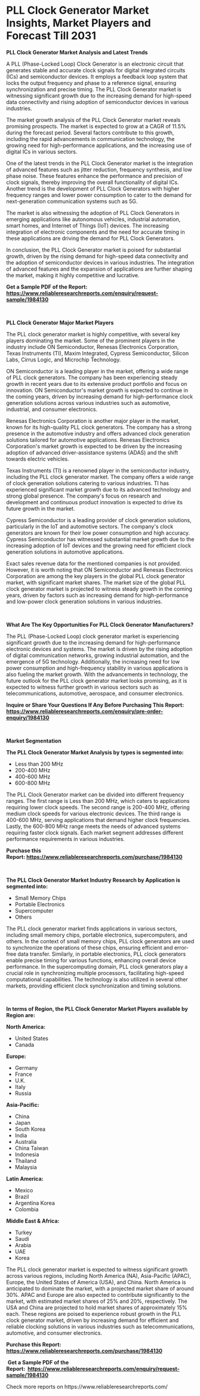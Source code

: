<p><h1>PLL Clock Generator Market Insights, Market Players and Forecast Till 2031</h1></p><p><strong>PLL Clock Generator Market Analysis and Latest Trends</strong></p>
<p><p>A PLL (Phase-Locked Loop) Clock Generator is an electronic circuit that generates stable and accurate clock signals for digital integrated circuits (ICs) and semiconductor devices. It employs a feedback loop system that locks the output frequency and phase to a reference signal, ensuring synchronization and precise timing. The PLL Clock Generator market is witnessing significant growth due to the increasing demand for high-speed data connectivity and rising adoption of semiconductor devices in various industries.</p><p>The market growth analysis of the PLL Clock Generator market reveals promising prospects. The market is expected to grow at a CAGR of 11.5% during the forecast period. Several factors contribute to this growth, including the rapid advancements in communication technology, the growing need for high-performance applications, and the increasing use of digital ICs in various sectors.</p><p>One of the latest trends in the PLL Clock Generator market is the integration of advanced features such as jitter reduction, frequency synthesis, and low phase noise. These features enhance the performance and precision of clock signals, thereby improving the overall functionality of digital ICs. Another trend is the development of PLL Clock Generators with higher frequency ranges and lower power consumption to cater to the demand for next-generation communication systems such as 5G.</p><p>The market is also witnessing the adoption of PLL Clock Generators in emerging applications like autonomous vehicles, industrial automation, smart homes, and Internet of Things (IoT) devices. The increasing integration of electronic components and the need for accurate timing in these applications are driving the demand for PLL Clock Generators.</p><p>In conclusion, the PLL Clock Generator market is poised for substantial growth, driven by the rising demand for high-speed data connectivity and the adoption of semiconductor devices in various industries. The integration of advanced features and the expansion of applications are further shaping the market, making it highly competitive and lucrative.</p></p>
<p><strong>Get a Sample PDF of the Report:&nbsp; <a href="https://www.reliableresearchreports.com/enquiry/request-sample/1984130">https://www.reliableresearchreports.com/enquiry/request-sample/1984130</a></strong></p>
<p>&nbsp;</p>
<p><strong>PLL Clock Generator Major Market Players</strong></p>
<p><p>The PLL clock generator market is highly competitive, with several key players dominating the market. Some of the prominent players in the industry include ON Semiconductor, Renesas Electronics Corporation, Texas Instruments (TI), Maxim Integrated, Cypress Semiconductor, Silicon Labs, Cirrus Logic, and Microchip Technology.</p><p>ON Semiconductor is a leading player in the market, offering a wide range of PLL clock generators. The company has been experiencing steady growth in recent years due to its extensive product portfolio and focus on innovation. ON Semiconductor's market growth is expected to continue in the coming years, driven by increasing demand for high-performance clock generation solutions across various industries such as automotive, industrial, and consumer electronics.</p><p>Renesas Electronics Corporation is another major player in the market, known for its high-quality PLL clock generators. The company has a strong presence in the automotive industry and offers advanced clock generation solutions tailored for automotive applications. Renesas Electronics Corporation's market growth is expected to be driven by the increasing adoption of advanced driver-assistance systems (ADAS) and the shift towards electric vehicles.</p><p>Texas Instruments (TI) is a renowned player in the semiconductor industry, including the PLL clock generator market. The company offers a wide range of clock generation solutions catering to various industries. TI has experienced significant market growth due to its advanced technology and strong global presence. The company's focus on research and development and continuous product innovation is expected to drive its future growth in the market.</p><p>Cypress Semiconductor is a leading provider of clock generation solutions, particularly in the IoT and automotive sectors. The company's clock generators are known for their low power consumption and high accuracy. Cypress Semiconductor has witnessed substantial market growth due to the increasing adoption of IoT devices and the growing need for efficient clock generation solutions in automotive applications.</p><p>Exact sales revenue data for the mentioned companies is not provided. However, it is worth noting that ON Semiconductor and Renesas Electronics Corporation are among the key players in the global PLL clock generator market, with significant market shares. The market size of the global PLL clock generator market is projected to witness steady growth in the coming years, driven by factors such as increasing demand for high-performance and low-power clock generation solutions in various industries.</p></p>
<p>&nbsp;</p>
<p><strong>What Are The Key Opportunities For PLL Clock Generator Manufacturers?</strong></p>
<p><p>The PLL (Phase-Locked Loop) clock generator market is experiencing significant growth due to the increasing demand for high-performance electronic devices and systems. The market is driven by the rising adoption of digital communication networks, growing industrial automation, and the emergence of 5G technology. Additionally, the increasing need for low power consumption and high-frequency stability in various applications is also fueling the market growth. With the advancements in technology, the future outlook for the PLL clock generator market looks promising, as it is expected to witness further growth in various sectors such as telecommunications, automotive, aerospace, and consumer electronics.</p></p>
<p><strong>Inquire or Share Your Questions If Any Before Purchasing This Report: <a href="https://www.reliableresearchreports.com/enquiry/pre-order-enquiry/1984130">https://www.reliableresearchreports.com/enquiry/pre-order-enquiry/1984130</a></strong></p>
<p>&nbsp;</p>
<p><strong>Market Segmentation</strong></p>
<p><strong>The PLL Clock Generator Market Analysis by types is segmented into:</strong></p>
<p><ul><li>Less than 200 MHz</li><li>200-400 MHz</li><li>400-600 MHz</li><li>600-800 MHz</li></ul></p>
<p><p>The PLL Clock Generator market can be divided into different frequency ranges. The first range is Less than 200 MHz, which caters to applications requiring lower clock speeds. The second range is 200-400 MHz, offering medium clock speeds for various electronic devices. The third range is 400-600 MHz, serving applications that demand higher clock frequencies. Lastly, the 600-800 MHz range meets the needs of advanced systems requiring faster clock signals. Each market segment addresses different performance requirements in various industries.</p></p>
<p><strong>Purchase this Report:&nbsp;<a href="https://www.reliableresearchreports.com/purchase/1984130">https://www.reliableresearchreports.com/purchase/1984130</a></strong></p>
<p>&nbsp;</p>
<p><strong>The PLL Clock Generator Market Industry Research by Application is segmented into:</strong></p>
<p><ul><li>Small Memory Chips</li><li>Portable Electronics</li><li>Supercomputer</li><li>Others</li></ul></p>
<p><p>The PLL clock generator market finds applications in various sectors, including small memory chips, portable electronics, supercomputers, and others. In the context of small memory chips, PLL clock generators are used to synchronize the operations of these chips, ensuring efficient and error-free data transfer. Similarly, in portable electronics, PLL clock generators enable precise timing for various functions, enhancing overall device performance. In the supercomputing domain, PLL clock generators play a crucial role in synchronizing multiple processors, facilitating high-speed computational capabilities. The technology is also utilized in several other markets, providing efficient clock synchronization and timing solutions.</p></p>
<p>&nbsp;</p>
<p><strong>In terms of Region, the PLL Clock Generator Market Players available by Region are:</strong></p>
<p>
    <p> <strong> North America: </strong>
        <ul>
            <li>United States</li>
            <li>Canada</li>
        </ul>
        </p> 
    <p> <strong> Europe: </strong>
        <ul>
            <li>Germany</li>
            <li>France</li>
            <li>U.K.</li>
            <li>Italy</li>
            <li>Russia</li>
        </ul>
        </p> 
    <p> <strong> Asia-Pacific: </strong>
        <ul>
            <li>China</li>
            <li>Japan</li>
            <li>South Korea</li>
            <li>India</li>
            <li>Australia</li>
            <li>China Taiwan</li>
            <li>Indonesia</li>
            <li>Thailand</li>
            <li>Malaysia</li>
        </ul>
        </p> 
    <p> <strong> Latin America: </strong>
        <ul>
            <li>Mexico</li>
            <li>Brazil</li>
            <li>Argentina Korea</li>
            <li>Colombia</li>
        </ul>
        </p> 
    <p> <strong> Middle East & Africa: </strong>
        <ul>
            <li>Turkey</li>
            <li>Saudi</li>
            <li>Arabia</li>
            <li>UAE</li>
            <li>Korea</li>
        </ul>
    </p>
    </p>
<p><p>The PLL clock generator market is expected to witness significant growth across various regions, including North America (NA), Asia-Pacific (APAC), Europe, the United States of America (USA), and China. North America is anticipated to dominate the market, with a projected market share of around 30%. APAC and Europe are also expected to contribute significantly to the market, with estimated market shares of 25% and 20%, respectively. The USA and China are projected to hold market shares of approximately 15% each. These regions are poised to experience robust growth in the PLL clock generator market, driven by increasing demand for efficient and reliable clocking solutions in various industries such as telecommunications, automotive, and consumer electronics.</p></p>
<p><strong>Purchase this Report: <a href="https://www.reliableresearchreports.com/purchase/1984130">https://www.reliableresearchreports.com/purchase/1984130</a></strong></p>
<p>&nbsp;<strong>Get a Sample PDF of the Report:&nbsp;&nbsp;<a href="https://www.reliableresearchreports.com/enquiry/request-sample/1984130">https://www.reliableresearchreports.com/enquiry/request-sample/1984130</a></strong></p>
<p><strong></strong></p>
<p>Check more reports on https://www.reliableresearchreports.com/</p>